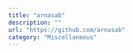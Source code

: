 ```yaml
---
title: "arnasab"
description: ""
url: "https://github.com/arnasab"
category: "Miscellaneous"
---
```

